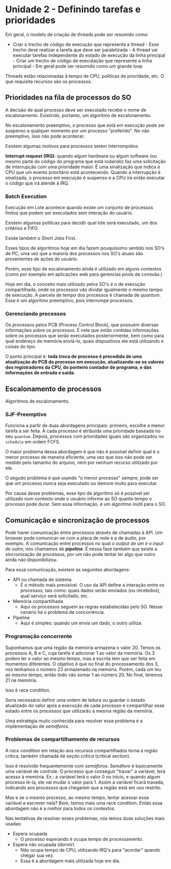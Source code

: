 # Unidade 2 - Definindo tarefas e prioridades

Em geral, o modelo de criação de threads pode ser resumido como:

- Criar o trecho de código de execução que representa a thread - Esse trecho deve
realizar a tarefa que deve ser paralelizada - A thread vai executar tarefas independente
do estado de execução da linha principal - Criar um trecho de código de executação que
represente a linha principal - Em geral pode ser resumido como um grande loop

Threads estão relacionadas à tempo de CPU, políticas de prioridade, etc. O que requisita
recursos são os processos.

## Prioridades na fila de processos do SO

A decisão de qual processo deve ser executado recebe o nome de escalonamento. Existindo,
portanto, um algoritmo de escalonamento.

No escalonamento preemptivo, o processo que está em execução pode ser suspenso a qualquer
momento por um processo "preferido". No não preemptivo, isso não pode acontecer.

Existem algumas motivos para processos serem interrompidos:

**Interrupt request (IRQ)**: quando algum hardware ou algum software (ou mesmo parte do
código do programa que está rodando) faz uma solicitação de interrupção com uma
prioridade maior. É uma sinalização que indica à CPU que um evento prioritário está
acontecendo. Quando a interrupção é sinalizada, o processo em execução é suspenso e a
CPU irá então executar o código que irá atende à IRQ.

### Batch Execution

Execução em Lote acontece quando existe um conjunto de processos finitos que podem ser
executados sem interação do usuário.

Existem algumas políticas para decidir qual lote será executado, um dos critérios é FIFO.

Existe também o Short Jobs First.

Esses tipos de algoritmos hoje em dia fazem pouquíssimo sentido nos SO's de PC, uma vez
que a maioria dos processos nos SO's atuais são provenientes de ações do usuário.

Porém, esse tipo de escalonamento ainda é utilizado em alguns contextos (como por
exemplo em aplicações web para gerencias pools de conexão.)

Hoje em dia, o conceito mais utilizado pelos SO's é o de execução compartilhada, onde os
processos vão dividar igualmente o mesmo tempo de execução. A parcela de tempo dos
processos é chamada de *quantum*. Esse é um algoritmo preemptivo, pois interrompe
processos.

### Gerenciando processos

Os processos pelos PCB (Process Control Block), que possuem diversas informações sobre
os processos. É nele que estão contidas informações sobre os processos que serão
executados posteriormente, bem como para qual endereço de memória enviá-lo, quais
dispositivos ele está utilizando e coisas do tipo.

O ponto principal é: **toda troca de processo é precedida de uma atualização do PCB do
processo em execução, atualizando-se os valores dos registradores da CPU, do ponteiro
contador de programa, e das informações de entrada e saída.**

## Escalonamento de processos

Algoritmos de escalonamento.

### SJF-Preemptivo

Funciona a partir de duas abordagens principais: primeiro, escolhe a menor tarefa a ser
feita. À cada processo é atribuída uma prioridade baseada no seu `quantum`. Depois,
processos com prioridades iguais são organizados no `schedule` em ordem FCFS.

O maior problema dessa abordagem é que não é possível definir qual é o menor processo de
maneira eficiente, uma vez que isso não pode ser medido pelo tamanho do arquivo, nem por
nenhum recurso utilizado por ele.

O segudo problema é que usando "o menor processo" sempre, pode ser que um processo nunca
seja executado ou demore muito para executar.

Por causa desse problemas, esse tipo de algoritmo só é possível ser utilizado num
contexto onde o usuário informe ao SO quanto tempo o processo pode durar. Sem essa
informação, é um algoritmo inútil para o SO.

## Comunicação e sincronização de processos

Pode haver comunicação entre processos através de chamadas à API. Um browser pode
comunicar-se com a placa de rede e a de áudio, por exemplo. A comunicação entre
processos no qual *o output de um é o input de outro*, nós chamamos de **pipeline**. É
nessa fase também que existe a sincronização de processos, por um não pode tentar ler
algo que outro ainda não disponibilizou.

Para essa comunicação, existem as seguintes abordagens:

- API ou chamada de sistema
  - É o método mais previsível. O uso da API define a interação entre os processos, tais
  como: quais dados serão enviados (ou recebidos), qual serviço será solicitado, etc.
- Memória compartilhada
  - Aqui os processos seguem as regras estabelecidas pelo SO. Nesse cenário há o
  problema de concorrência.
- Pipeline
  - Aqui é simples: quando um envia um dado, o outro utiliza.

### Programação concorrente

Suponhamos que uma região da memória armazena o valor 20. Temos os processos A, B e C,
cuja tarefa é adicionar 1 ao valor da memória. Os 3 podem ler o valor ao mesmo tempo,
mas a escrita tem que ser feita em momentos diferentes. O objetivo é que no final do
processamento dos 3, nós tenhamos o número 23 armazenado na memória. Porém, cada um leu
ao mesmo tempo, então todo vão somar 1 ao número 20. No final, teremos 21 na memória.

Isso é race condition.

Seria necessário definir uma ordem de leitura ou guardar o estado atualizado do valor
após a execução de cada processo e compartilhar esse estado entre os processos que
utilizarão a mesma região da memória.

Uma estratégia muito conhecida para resolver esse problema é a implementação de
*semáforos*.

### Problemas de compartilhamento de recursos

A *race condition* em relação aos recursos compartilhados torna a região crítica, também
chamada de *seção crítica* (critical section).

Isso é resolvido frequentemente com *semáforos*. Semáforo é basicamente uma variável de
controle. O processo que conseguir "travar" a variável, terá acesso à memória. Ex.: a
variável terá o valor 0 no início, e quando algum processo lê-la, ele vai mudar o valor
para 1. Assim a variável ficará travada, indicando aos processos que chegarem que a
região está em uso restrito.

Mas e se o mesmo processo, ao mesmo tempo, tentar acessar essa variável e escrever nela?
Bom, temos mais uma race condition. Então essa abordagem não é a melhor para todos os
contextos.

Nas tentativas de resolver esses problemas, nós temos duas soluções mais usadas: 

- Espera ocupada
  - O processo esperando é ocupa tempo de processamento.
- Espera não ocupada (dormir)
  - Não ocupa tempo de CPU, utilizando IRQ's para "acordar" quando chegar sua vez.
  - Essa é a abordagem mais utilizada hoje em dia.
